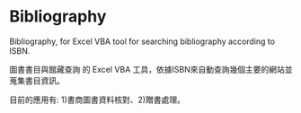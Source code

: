 # Bibliography

Bibliography, for Excel VBA tool for searching bibliography according to ISBN.

圖書書目與館藏查詢 的 Excel VBA 工具，依據ISBN來自動查詢幾個主要的網站並蒐集書目資訊。

目前的應用有: 1)書商圖書資料核對、2)贈書處理。
